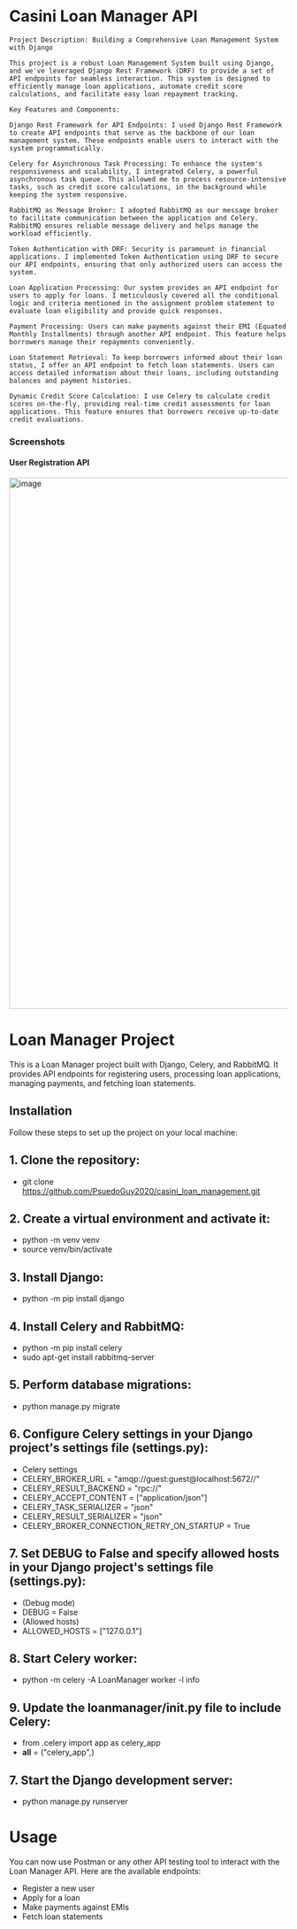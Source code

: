 # Casini Loan Manager API
```
Project Description: Building a Comprehensive Loan Management System with Django

This project is a robust Loan Management System built using Django, and we've leveraged Django Rest Framework (DRF) to provide a set of API endpoints for seamless interaction. This system is designed to efficiently manage loan applications, automate credit score calculations, and facilitate easy loan repayment tracking.

Key Features and Components:

Django Rest Framework for API Endpoints: I used Django Rest Framework to create API endpoints that serve as the backbone of our loan management system. These endpoints enable users to interact with the system programmatically.

Celery for Asynchronous Task Processing: To enhance the system's responsiveness and scalability, I integrated Celery, a powerful asynchronous task queue. This allowed me to process resource-intensive tasks, such as credit score calculations, in the background while keeping the system responsive.

RabbitMQ as Message Broker: I adopted RabbitMQ as our message broker to facilitate communication between the application and Celery. RabbitMQ ensures reliable message delivery and helps manage the workload efficiently.

Token Authentication with DRF: Security is paramount in financial applications. I implemented Token Authentication using DRF to secure our API endpoints, ensuring that only authorized users can access the system.

Loan Application Processing: Our system provides an API endpoint for users to apply for loans. I meticulously covered all the conditional logic and criteria mentioned in the assignment problem statement to evaluate loan eligibility and provide quick responses.

Payment Processing: Users can make payments against their EMI (Equated Monthly Installments) through another API endpoint. This feature helps borrowers manage their repayments conveniently.

Loan Statement Retrieval: To keep borrowers informed about their loan status, I offer an API endpoint to fetch loan statements. Users can access detailed information about their loans, including outstanding balances and payment histories.

Dynamic Credit Score Calculation: I use Celery to calculate credit scores on-the-fly, providing real-time credit assessments for loan applications. This feature ensures that borrowers receive up-to-date credit evaluations.
```

### Screenshots
#### User Registration API
<img width="960" alt="image" src="https://github.com/PsuedoGuy2020/casini_loan_management_app/assets/76483737/33ca1779-e244-420d-b605-f3a8bc209aaf">

# Loan Manager Project

This is a Loan Manager project built with Django, Celery, and RabbitMQ. It provides API endpoints for registering users, processing loan applications, managing payments, and fetching loan statements.

## Installation

Follow these steps to set up the project on your local machine:

## 1. Clone the repository:
- git clone https://github.com/PsuedoGuy2020/casini_loan_management.git

## 2. Create a virtual environment and activate it:
- python -m venv venv
- source venv/bin/activate

## 3. Install Django:
- python -m pip install django

## 4. Install Celery and RabbitMQ:
- python -m pip install celery
- sudo apt-get install rabbitmq-server

## 5. Perform database migrations:
- python manage.py migrate

## 6. Configure Celery settings in your Django project's settings file (settings.py):
- Celery settings
- CELERY_BROKER_URL = "amqp://guest:guest@localhost:5672//"
- CELERY_RESULT_BACKEND = "rpc://"
- CELERY_ACCEPT_CONTENT = ["application/json"]
- CELERY_TASK_SERIALIZER = "json"
- CELERY_RESULT_SERIALIZER = "json"
- CELERY_BROKER_CONNECTION_RETRY_ON_STARTUP = True

## 7. Set DEBUG to False and specify allowed hosts in your Django project's settings file (settings.py):
- (Debug mode)
- DEBUG = False
- (Allowed hosts)
- ALLOWED_HOSTS = ["127.0.0.1"]

## 8. Start Celery worker:
- python -m celery -A LoanManager worker -l info

## 9. Update the loanmanager/__init__.py file to include Celery:
- from .celery import app as celery_app
- __all__ = ("celery_app",)

## 7. Start the Django development server:
- python manage.py runserver

# Usage
You can now use Postman or any other API testing tool to interact with the Loan Manager API. Here are the available endpoints:
- Register a new user
- Apply for a loan
- Make payments against EMIs
- Fetch loan statements
